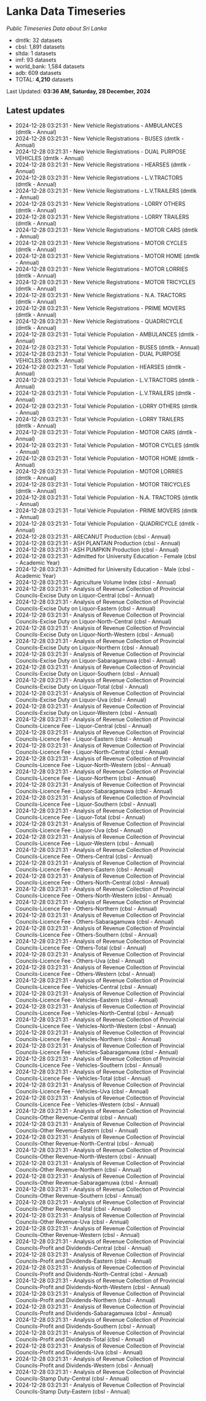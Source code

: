 # Lanka Data Timeseries
*Public Timeseries Data about Sri Lanka*

* dmtlk: 32 datasets
* cbsl: 1,891 datasets
* sltda: 1 datasets
* imf: 93 datasets
* world_bank: 1,584 datasets
* adb: 609 datasets
* TOTAL: **4,210** datasets

Last Updated: **03:36 AM, Saturday, 28 December, 2024**

## Latest updates

* 2024-12-28 03:21:31 - New Vehicle Registrations - AMBULANCES (dmtlk - Annual)
* 2024-12-28 03:21:31 - New Vehicle Registrations - BUSES (dmtlk - Annual)
* 2024-12-28 03:21:31 - New Vehicle Registrations - DUAL PURPOSE VEHICLES (dmtlk - Annual)
* 2024-12-28 03:21:31 - New Vehicle Registrations - HEARSES (dmtlk - Annual)
* 2024-12-28 03:21:31 - New Vehicle Registrations - L.V.TRACTORS (dmtlk - Annual)
* 2024-12-28 03:21:31 - New Vehicle Registrations - L.V.TRAILERS (dmtlk - Annual)
* 2024-12-28 03:21:31 - New Vehicle Registrations - LORRY OTHERS (dmtlk - Annual)
* 2024-12-28 03:21:31 - New Vehicle Registrations - LORRY TRAILERS (dmtlk - Annual)
* 2024-12-28 03:21:31 - New Vehicle Registrations - MOTOR CARS (dmtlk - Annual)
* 2024-12-28 03:21:31 - New Vehicle Registrations - MOTOR CYCLES (dmtlk - Annual)
* 2024-12-28 03:21:31 - New Vehicle Registrations - MOTOR HOME (dmtlk - Annual)
* 2024-12-28 03:21:31 - New Vehicle Registrations - MOTOR LORRIES (dmtlk - Annual)
* 2024-12-28 03:21:31 - New Vehicle Registrations - MOTOR TRICYCLES (dmtlk - Annual)
* 2024-12-28 03:21:31 - New Vehicle Registrations - N.A. TRACTORS (dmtlk - Annual)
* 2024-12-28 03:21:31 - New Vehicle Registrations - PRIME MOVERS (dmtlk - Annual)
* 2024-12-28 03:21:31 - New Vehicle Registrations - QUADRICYCLE (dmtlk - Annual)
* 2024-12-28 03:21:31 - Total Vehicle Population - AMBULANCES (dmtlk - Annual)
* 2024-12-28 03:21:31 - Total Vehicle Population - BUSES (dmtlk - Annual)
* 2024-12-28 03:21:31 - Total Vehicle Population - DUAL PURPOSE VEHICLES (dmtlk - Annual)
* 2024-12-28 03:21:31 - Total Vehicle Population - HEARSES (dmtlk - Annual)
* 2024-12-28 03:21:31 - Total Vehicle Population - L.V.TRACTORS (dmtlk - Annual)
* 2024-12-28 03:21:31 - Total Vehicle Population - L.V.TRAILERS (dmtlk - Annual)
* 2024-12-28 03:21:31 - Total Vehicle Population - LORRY OTHERS (dmtlk - Annual)
* 2024-12-28 03:21:31 - Total Vehicle Population - LORRY TRAILERS (dmtlk - Annual)
* 2024-12-28 03:21:31 - Total Vehicle Population - MOTOR CARS (dmtlk - Annual)
* 2024-12-28 03:21:31 - Total Vehicle Population - MOTOR CYCLES (dmtlk - Annual)
* 2024-12-28 03:21:31 - Total Vehicle Population - MOTOR HOME (dmtlk - Annual)
* 2024-12-28 03:21:31 - Total Vehicle Population - MOTOR LORRIES (dmtlk - Annual)
* 2024-12-28 03:21:31 - Total Vehicle Population - MOTOR TRICYCLES (dmtlk - Annual)
* 2024-12-28 03:21:31 - Total Vehicle Population - N.A. TRACTORS (dmtlk - Annual)
* 2024-12-28 03:21:31 - Total Vehicle Population - PRIME MOVERS (dmtlk - Annual)
* 2024-12-28 03:21:31 - Total Vehicle Population - QUADRICYCLE (dmtlk - Annual)
* 2024-12-28 03:21:31 - ARECANUT Production (cbsl - Annual)
* 2024-12-28 03:21:31 - ASH PLANTAIN Production (cbsl - Annual)
* 2024-12-28 03:21:31 - ASH PUMPKIN Production (cbsl - Annual)
* 2024-12-28 03:21:31 - Admitted for University Education - Female (cbsl - Academic Year)
* 2024-12-28 03:21:31 - Admitted for University Education - Male (cbsl - Academic Year)
* 2024-12-28 03:21:31 - Agriculture Volume Index (cbsl - Annual)
* 2024-12-28 03:21:31 - Analysis of Revenue Collection of Provincial Councils-Excise Duty on Liquor-Central (cbsl - Annual)
* 2024-12-28 03:21:31 - Analysis of Revenue Collection of Provincial Councils-Excise Duty on Liquor-Eastern (cbsl - Annual)
* 2024-12-28 03:21:31 - Analysis of Revenue Collection of Provincial Councils-Excise Duty on Liquor-North-Central (cbsl - Annual)
* 2024-12-28 03:21:31 - Analysis of Revenue Collection of Provincial Councils-Excise Duty on Liquor-North-Western (cbsl - Annual)
* 2024-12-28 03:21:31 - Analysis of Revenue Collection of Provincial Councils-Excise Duty on Liquor-Northern (cbsl - Annual)
* 2024-12-28 03:21:31 - Analysis of Revenue Collection of Provincial Councils-Excise Duty on Liquor-Sabaragamuwa (cbsl - Annual)
* 2024-12-28 03:21:31 - Analysis of Revenue Collection of Provincial Councils-Excise Duty on Liquor-Southern (cbsl - Annual)
* 2024-12-28 03:21:31 - Analysis of Revenue Collection of Provincial Councils-Excise Duty on Liquor-Total (cbsl - Annual)
* 2024-12-28 03:21:31 - Analysis of Revenue Collection of Provincial Councils-Excise Duty on Liquor-Uva (cbsl - Annual)
* 2024-12-28 03:21:31 - Analysis of Revenue Collection of Provincial Councils-Excise Duty on Liquor-Western (cbsl - Annual)
* 2024-12-28 03:21:31 - Analysis of Revenue Collection of Provincial Councils-Licence Fee - Liquor-Central (cbsl - Annual)
* 2024-12-28 03:21:31 - Analysis of Revenue Collection of Provincial Councils-Licence Fee - Liquor-Eastern (cbsl - Annual)
* 2024-12-28 03:21:31 - Analysis of Revenue Collection of Provincial Councils-Licence Fee - Liquor-North-Central (cbsl - Annual)
* 2024-12-28 03:21:31 - Analysis of Revenue Collection of Provincial Councils-Licence Fee - Liquor-North-Western (cbsl - Annual)
* 2024-12-28 03:21:31 - Analysis of Revenue Collection of Provincial Councils-Licence Fee - Liquor-Northern (cbsl - Annual)
* 2024-12-28 03:21:31 - Analysis of Revenue Collection of Provincial Councils-Licence Fee - Liquor-Sabaragamuwa (cbsl - Annual)
* 2024-12-28 03:21:31 - Analysis of Revenue Collection of Provincial Councils-Licence Fee - Liquor-Southern (cbsl - Annual)
* 2024-12-28 03:21:31 - Analysis of Revenue Collection of Provincial Councils-Licence Fee - Liquor-Total (cbsl - Annual)
* 2024-12-28 03:21:31 - Analysis of Revenue Collection of Provincial Councils-Licence Fee - Liquor-Uva (cbsl - Annual)
* 2024-12-28 03:21:31 - Analysis of Revenue Collection of Provincial Councils-Licence Fee - Liquor-Western (cbsl - Annual)
* 2024-12-28 03:21:31 - Analysis of Revenue Collection of Provincial Councils-Licence Fee - Others-Central (cbsl - Annual)
* 2024-12-28 03:21:31 - Analysis of Revenue Collection of Provincial Councils-Licence Fee - Others-Eastern (cbsl - Annual)
* 2024-12-28 03:21:31 - Analysis of Revenue Collection of Provincial Councils-Licence Fee - Others-North-Central (cbsl - Annual)
* 2024-12-28 03:21:31 - Analysis of Revenue Collection of Provincial Councils-Licence Fee - Others-North-Western (cbsl - Annual)
* 2024-12-28 03:21:31 - Analysis of Revenue Collection of Provincial Councils-Licence Fee - Others-Northern (cbsl - Annual)
* 2024-12-28 03:21:31 - Analysis of Revenue Collection of Provincial Councils-Licence Fee - Others-Sabaragamuwa (cbsl - Annual)
* 2024-12-28 03:21:31 - Analysis of Revenue Collection of Provincial Councils-Licence Fee - Others-Southern (cbsl - Annual)
* 2024-12-28 03:21:31 - Analysis of Revenue Collection of Provincial Councils-Licence Fee - Others-Total (cbsl - Annual)
* 2024-12-28 03:21:31 - Analysis of Revenue Collection of Provincial Councils-Licence Fee - Others-Uva (cbsl - Annual)
* 2024-12-28 03:21:31 - Analysis of Revenue Collection of Provincial Councils-Licence Fee - Others-Western (cbsl - Annual)
* 2024-12-28 03:21:31 - Analysis of Revenue Collection of Provincial Councils-Licence Fee - Vehicles-Central (cbsl - Annual)
* 2024-12-28 03:21:31 - Analysis of Revenue Collection of Provincial Councils-Licence Fee - Vehicles-Eastern (cbsl - Annual)
* 2024-12-28 03:21:31 - Analysis of Revenue Collection of Provincial Councils-Licence Fee - Vehicles-North-Central (cbsl - Annual)
* 2024-12-28 03:21:31 - Analysis of Revenue Collection of Provincial Councils-Licence Fee - Vehicles-North-Western (cbsl - Annual)
* 2024-12-28 03:21:31 - Analysis of Revenue Collection of Provincial Councils-Licence Fee - Vehicles-Northern (cbsl - Annual)
* 2024-12-28 03:21:31 - Analysis of Revenue Collection of Provincial Councils-Licence Fee - Vehicles-Sabaragamuwa (cbsl - Annual)
* 2024-12-28 03:21:31 - Analysis of Revenue Collection of Provincial Councils-Licence Fee - Vehicles-Southern (cbsl - Annual)
* 2024-12-28 03:21:31 - Analysis of Revenue Collection of Provincial Councils-Licence Fee - Vehicles-Total (cbsl - Annual)
* 2024-12-28 03:21:31 - Analysis of Revenue Collection of Provincial Councils-Licence Fee - Vehicles-Uva (cbsl - Annual)
* 2024-12-28 03:21:31 - Analysis of Revenue Collection of Provincial Councils-Licence Fee - Vehicles-Western (cbsl - Annual)
* 2024-12-28 03:21:31 - Analysis of Revenue Collection of Provincial Councils-Other Revenue-Central (cbsl - Annual)
* 2024-12-28 03:21:31 - Analysis of Revenue Collection of Provincial Councils-Other Revenue-Eastern (cbsl - Annual)
* 2024-12-28 03:21:31 - Analysis of Revenue Collection of Provincial Councils-Other Revenue-North-Central (cbsl - Annual)
* 2024-12-28 03:21:31 - Analysis of Revenue Collection of Provincial Councils-Other Revenue-North-Western (cbsl - Annual)
* 2024-12-28 03:21:31 - Analysis of Revenue Collection of Provincial Councils-Other Revenue-Northern (cbsl - Annual)
* 2024-12-28 03:21:31 - Analysis of Revenue Collection of Provincial Councils-Other Revenue-Sabaragamuwa (cbsl - Annual)
* 2024-12-28 03:21:31 - Analysis of Revenue Collection of Provincial Councils-Other Revenue-Southern (cbsl - Annual)
* 2024-12-28 03:21:31 - Analysis of Revenue Collection of Provincial Councils-Other Revenue-Total (cbsl - Annual)
* 2024-12-28 03:21:31 - Analysis of Revenue Collection of Provincial Councils-Other Revenue-Uva (cbsl - Annual)
* 2024-12-28 03:21:31 - Analysis of Revenue Collection of Provincial Councils-Other Revenue-Western (cbsl - Annual)
* 2024-12-28 03:21:31 - Analysis of Revenue Collection of Provincial Councils-Profit and Dividends-Central (cbsl - Annual)
* 2024-12-28 03:21:31 - Analysis of Revenue Collection of Provincial Councils-Profit and Dividends-Eastern (cbsl - Annual)
* 2024-12-28 03:21:31 - Analysis of Revenue Collection of Provincial Councils-Profit and Dividends-North-Central (cbsl - Annual)
* 2024-12-28 03:21:31 - Analysis of Revenue Collection of Provincial Councils-Profit and Dividends-North-Western (cbsl - Annual)
* 2024-12-28 03:21:31 - Analysis of Revenue Collection of Provincial Councils-Profit and Dividends-Northern (cbsl - Annual)
* 2024-12-28 03:21:31 - Analysis of Revenue Collection of Provincial Councils-Profit and Dividends-Sabaragamuwa (cbsl - Annual)
* 2024-12-28 03:21:31 - Analysis of Revenue Collection of Provincial Councils-Profit and Dividends-Southern (cbsl - Annual)
* 2024-12-28 03:21:31 - Analysis of Revenue Collection of Provincial Councils-Profit and Dividends-Total (cbsl - Annual)
* 2024-12-28 03:21:31 - Analysis of Revenue Collection of Provincial Councils-Profit and Dividends-Uva (cbsl - Annual)
* 2024-12-28 03:21:31 - Analysis of Revenue Collection of Provincial Councils-Profit and Dividends-Western (cbsl - Annual)
* 2024-12-28 03:21:31 - Analysis of Revenue Collection of Provincial Councils-Stamp Duty-Central (cbsl - Annual)
* 2024-12-28 03:21:31 - Analysis of Revenue Collection of Provincial Councils-Stamp Duty-Eastern (cbsl - Annual)